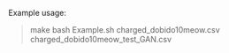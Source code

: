 

Example usage:

> make
> bash Example.sh charged_dobido10meow.csv charged_dobido10meow_test_GAN.csv


